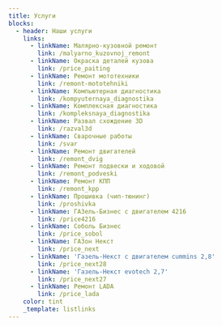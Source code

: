 ```yaml
---
title: Услуги
blocks:
  - header: Наши услуги
    links:
      - linkName: Малярно-кузовной ремонт
        link: /malyarno_kuzovnoj_remont
      - linkName: Окраска деталей кузова
        link: /price_paiting
      - linkName: Ремонт мототехники
        link: /remont-mototehniki
      - linkName: Компьютерная диагностика
        link: /kompyuternaya_diagnostika
      - linkName: Комплексная диагностика
        link: /kompleksnaya_diagnostika
      - linkName: Развал схождение 3D
        link: /razval3d
      - linkName: Сварочные работы
        link: /svar
      - linkName: Ремонт двигателей
        link: /remont_dvig
      - linkName: Ремонт подвески и ходовой
        link: /remont_podveski
      - linkName: Ремонт КПП
        link: /remont_kpp
      - linkName: Прошивка (чип-тюнинг)
        link: /proshivka
      - linkName: ГАЗель-Бизнес с двигателем 4216
        link: /price4216
      - linkName: Соболь Бизнес
        link: /price_sobol
      - linkName: ГАЗон Некст
        link: /price_next
      - linkName: 'Газель-Некст с двигателем cummins 2,8'
        link: /price_next28
      - linkName: 'Газель-Некст evotech 2,7'
        link: /price_next27
      - linkName: Ремонт LADA
        link: /price_lada
    color: tint
    _template: listlinks
---
```




